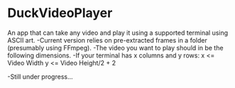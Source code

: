 # DuckVideoPlayer
An app that can take any video and play it using a supported terminal using ASCII art.
-Current version relies on pre-extracted frames in a folder (presumably using FFmpeg).
-The video you want to play should in be the following dimensions.
-If your terminal has x columns and y rows:
x <= Video Width
y <= Video Height/2 + 2

-Still under progress...
